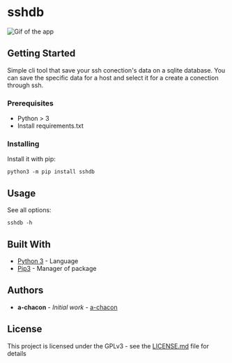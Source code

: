 # sshdb

![Gif of the app](https://github.com/a-chacon/ssh-manager/blob/main/resources/sshdb.gif)

## Getting Started

Simple cli tool that save your ssh conection's data on a sqlite database. You can save the specific data for a host and select it for a create a conection through ssh.

### Prerequisites

- Python > 3
- Install requirements.txt

### Installing

Install it with pip:

```
python3 -m pip install sshdb
```

## Usage

See all options:
```
sshdb -h
```

## Built With

* [Python 3](http://www.dropwizard.io/1.0.2/docs/) - Language
* [Pip3](http://www.dropwizard.io/1.0.2/docs/) - Manager of package

## Authors

* **a-chacon** - *Initial work* - [a-chacon](https://github.com/a-chacon)

## License

This project is licensed under the GPLv3 - see the [LICENSE.md](LICENSE.md) file for details

